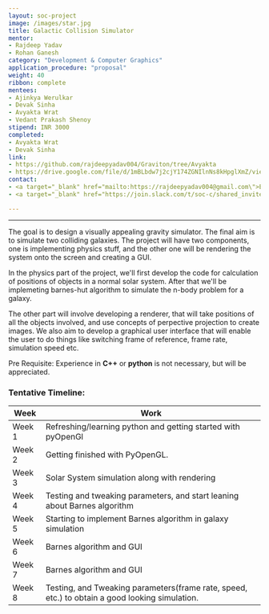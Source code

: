 ```yaml
---
layout: soc-project
image: /images/star.jpg
title: Galactic Collision Simulator
mentor: 
- Rajdeep Yadav
- Rohan Ganesh 
category: "Development & Computer Graphics"
application_procedure: "proposal"
weight: 40
ribbon: complete
mentees: 
- Ajinkya Werulkar
- Devak Sinha
- Avyakta Wrat
- Vedant Prakash Shenoy
stipend: INR 3000
completed:
- Avyakta Wrat
- Devak Sinha
link:
- https://github.com/rajdeepyadav004/Graviton/tree/Avyakta
- https://drive.google.com/file/d/1mBLbdw7j2cjY174ZGNIlnNs8kHpglXmZ/view
contact: 
- <a target="_blank" href="mailto:https://rajdeepyadav004@gmail.com\">Email</a> - rajdeepyadav004@gmail.com
- <a target="_blank" href="https://join.slack.com/t/soc-c/shared_invite/enQtNjA4ODYxOTA2MDgwLTY1ZTJhMjA0NTQ3NTJlOWI0M2VkMWI5MjVlMTE1Y2I3ZjRkOGY2MTFhM2U5OGE1MTg4MmMzMzRhNTYwNTM5OWM">Slack</a>

---
```


---

The goal is to design a visually appealing gravity simulator. The final aim is to simulate two colliding galaxies. The project will have two components, one is implementing physics stuff, and the other one will be rendering the system onto the screen and creating a GUI. 

<!--break-->
In the physics part of the project, we'll first develop the code for calculation of positions of objects in a normal solar system. After that we'll be implemeting barnes-hut algorithm to simulate the n-body problem for a galaxy. 

The other part will involve developing a renderer, that will take positions of all the objects involved, and use concepts of perpective projection to create images. We also aim to develop a graphical user interface that will enable the user to do things like switching frame of reference, frame rate, simulation speed etc. 


Pre Requisite: Experience in **C++** or **python** is not necessary, but will be appreciated. 

<!--break-->

### Tentative Timeline:

|Week | Work |
|--- | --- |
| Week 1 | Refreshing/learning python and getting started with pyOpenGl |
| Week 2 | Getting finished with PyOpenGL. |
| Week 3 | Solar System simulation along with rendering |
| Week 4 | Testing and tweaking parameters, and start leaning about Barnes algorithm |
| Week 5 | Starting to implement Barnes algorithm in galaxy simulation |
| Week 6 | Barnes algorithm and GUI |
| Week 7 | Barnes algorithm and GUI |
| Week 8 | Testing, and Tweaking parameters(frame rate, speed, etc.) to obtain a good looking simulation. |

<!--break-->